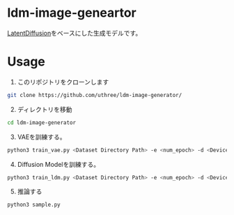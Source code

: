 # ldm-image-geneartor

[LatentDiffusion](https://arxiv.org/abs/2112.10752)をベースにした生成モデルです。

# Usage

1. このリポジトリをクローンします
```sh
git clone https://github.com/uthree/ldm-image-generator/
```

2. ディレクトリを移動
```sh
cd ldm-image-generator
```

3. VAEを訓練する。
```sh
python3 train_vae.py <Dataset Directory Path> -e <num_epoch> -d <Device>
```

4. Diffusion Modelを訓練する。
```sh
python3 train_ldm.py <Dataset Directory Path> -e <num_epoch> -d <Device>
```

5. 推論する
```sh
python3 sample.py
```